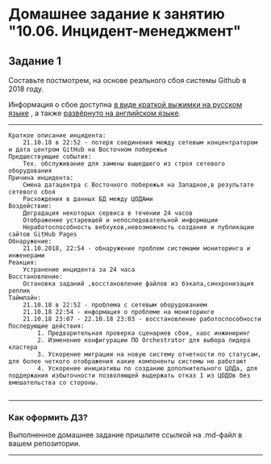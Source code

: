 # Домашнее задание к занятию "10.06. Инцидент-менеджмент"

## Задание 1

Составьте постмотрем, на основе реального сбоя системы Github в 2018 году.

Информация о сбое доступна [в виде краткой выжимки на русском языке](https://habr.com/ru/post/427301/) , а
также [развёрнуто на английском языке](https://github.blog/2018-10-30-oct21-post-incident-analysis/).

----

````
Краткое описание инцидента:
	21.10.18 в 22:52 - потеря соединения между сетевым концентратором и дата центром GitHub на Восточном побережье
Предшествующие события:
	Тех. обслуживание для замены вышедшего из строя сетевого оборудования
Причина инцидента:
	Смена датацентра с Восточного побережья на Западное,в результате сетевого сбоя
	Расхождения в данных БД между ЦОДАми
Воздействие:
	Деградация некоторых сервиса в течении 24 часов
	Отображение устаревшей и непоследовательной информации
	Неработоспособность вебхуков,невозможность создания и публикации сайтов GitHub Pages
Обнаружение:
	21.10.2018, 22:54 - обнаружение проблем системами мониторинга и инженерами
Реакция:
	Устранение инцидента за 24 часа
Восстановление:
	Остановка заданий ,восстановление файлов из бэкапа,синхронизация реплик
Таймлайн:
	21.10.18 в 22:52 - проблема с сетевым оборудованием
	21.10.18 22:54 - информация о проблеме на мониторинге
	21.10.18 23:07 - 22.10.18 23:03 - восстановление работоспособности
Последующие действия:
		1. Предварительная проверка сценариев сбоя, хаос инжиниринг
		2. Изменение конфигурации ПО Orchestrator для выбора лидера кластера
		3. Ускорение миграции на новую систему отчетности по статусам, для более четкого отображения какие компоненты системы не работают
		4. Ускорение инициативы по созданию дополнительного ЦОДа, для поддержания избыточности позволяющей выдержать отказ 1 из ЦОДОв без вмешательства со стороны.


````
---

### Как оформить ДЗ?

Выполненное домашнее задание пришлите ссылкой на .md-файл в вашем репозитории.

---